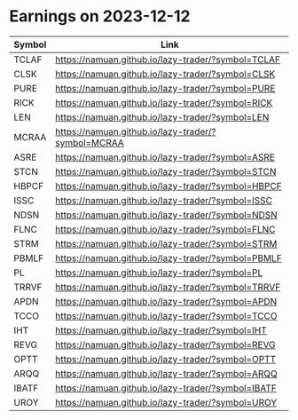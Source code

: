 # Earnings on 2023-12-12

| Symbol | Link |
| ---| --- |
| TCLAF | https://namuan.github.io/lazy-trader/?symbol=TCLAF |
| CLSK | https://namuan.github.io/lazy-trader/?symbol=CLSK |
| PURE | https://namuan.github.io/lazy-trader/?symbol=PURE |
| RICK | https://namuan.github.io/lazy-trader/?symbol=RICK |
| LEN | https://namuan.github.io/lazy-trader/?symbol=LEN |
| MCRAA | https://namuan.github.io/lazy-trader/?symbol=MCRAA |
| ASRE | https://namuan.github.io/lazy-trader/?symbol=ASRE |
| STCN | https://namuan.github.io/lazy-trader/?symbol=STCN |
| HBPCF | https://namuan.github.io/lazy-trader/?symbol=HBPCF |
| ISSC | https://namuan.github.io/lazy-trader/?symbol=ISSC |
| NDSN | https://namuan.github.io/lazy-trader/?symbol=NDSN |
| FLNC | https://namuan.github.io/lazy-trader/?symbol=FLNC |
| STRM | https://namuan.github.io/lazy-trader/?symbol=STRM |
| PBMLF | https://namuan.github.io/lazy-trader/?symbol=PBMLF |
| PL | https://namuan.github.io/lazy-trader/?symbol=PL |
| TRRVF | https://namuan.github.io/lazy-trader/?symbol=TRRVF |
| APDN | https://namuan.github.io/lazy-trader/?symbol=APDN |
| TCCO | https://namuan.github.io/lazy-trader/?symbol=TCCO |
| IHT | https://namuan.github.io/lazy-trader/?symbol=IHT |
| REVG | https://namuan.github.io/lazy-trader/?symbol=REVG |
| OPTT | https://namuan.github.io/lazy-trader/?symbol=OPTT |
| ARQQ | https://namuan.github.io/lazy-trader/?symbol=ARQQ |
| IBATF | https://namuan.github.io/lazy-trader/?symbol=IBATF |
| UROY | https://namuan.github.io/lazy-trader/?symbol=UROY |
